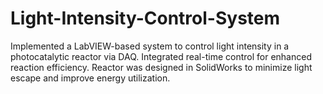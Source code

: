 # Light-Intensity-Control-System
Implemented a LabVIEW-based system to control light intensity in a photocatalytic reactor via DAQ. Integrated real-time control for enhanced reaction efficiency. Reactor was designed in SolidWorks to minimize light escape and improve energy utilization.
